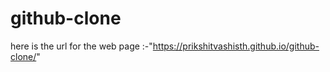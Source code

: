 # github-clone    
      
 here is the url for the web page :-"https://prikshitvashisth.github.io/github-clone/" 
